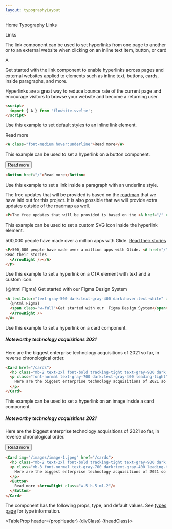 ```yaml
---
layout: typographyLayout
---
```


<script>
  import { Htwo, ExampleDiv, GitHubSource, CompoDescription, TableProp, TableDefaultRow} from '../../utils'
  import {  A, P, Button, Card, Heading, Breadcrumb, BreadcrumbItem } from '$lib'
  import { ArrowRight } from 'svelte-heros';

  import componentProps from '../../props/A.json'

  // Props table
  let items1 = componentProps.props
  let propHeader = ['Name', 'Type', 'Default']
  let divClass='w-full relative overflow-x-auto shadow-md sm:rounded-lg py-4'
  let theadClass ='text-xs text-gray-700 uppercase bg-gray-50 dark:bg-gray-700 dark:text-white'
  let Figma = `<svg aria-hidden="true" class="mr-3 w-5 h-5" viewBox="0 0 22 31" fill="none" xmlns="http://www.w3.org/2000/svg"><g clip-path="url(#clip0_4151_63004)"><path d="M5.50085 30.1242C8.53625 30.1242 10.9998 27.8749 10.9998 25.1035V20.0828H5.50085C2.46546 20.0828 0.00195312 22.332 0.00195312 25.1035C0.00195312 27.8749 2.46546 30.1242 5.50085 30.1242Z" fill="#0ACF83"/><path d="M0.00195312 15.062C0.00195312 12.2905 2.46546 10.0413 5.50085 10.0413H10.9998V20.0827H5.50085C2.46546 20.0827 0.00195312 17.8334 0.00195312 15.062Z" fill="#A259FF"/><path d="M0.00195312 5.02048C0.00195312 2.24904 2.46546 -0.000244141 5.50085 -0.000244141H10.9998V10.0412H5.50085C2.46546 10.0412 0.00195312 7.79193 0.00195312 5.02048Z" fill="#F24E1E"/><path d="M11 -0.000244141H16.4989C19.5343 -0.000244141 21.9978 2.24904 21.9978 5.02048C21.9978 7.79193 19.5343 10.0412 16.4989 10.0412H11V-0.000244141Z" fill="#FF7262"/><path d="M21.9978 15.062C21.9978 17.8334 19.5343 20.0827 16.4989 20.0827C13.4635 20.0827 11 17.8334 11 15.062C11 12.2905 13.4635 10.0413 16.4989 10.0413C19.5343 10.0413 21.9978 12.2905 21.9978 15.062Z" fill="#1ABCFE"/></g><defs><clipPath id="clip0_4151_63004"><rect width="22" height="30.1244" fill="white" transform="translate(0 -0.000244141)"/></clipPath></defs></svg>`
</script>

<Breadcrumb class="pb-8">
  <BreadcrumbItem href="/" home >Home</BreadcrumbItem>
  <BreadcrumbItem href="/typography/">Typography</BreadcrumbItem>
	<BreadcrumbItem>Links</BreadcrumbItem>
</Breadcrumb>

<Heading class="w-full mb-2" tag="h1" customSize="text-3xl">Links</Heading>

<CompoDescription>The link component can be used to set hyperlinks from one page to another or to an external website when clicking on an inline text item, button, or card</CompoDescription>

<ExampleDiv>
<GitHubSource href="buttongroups/A.svelte">A</GitHubSource>
</ExampleDiv>

Get started with the link component to enable hyperlinks across pages and external websites applied to elements such as inline text, buttons, cards, inside paragraphs, and more.

Hyperlinks are a great way to reduce bounce rate of the current page and encourage visitors to browse your website and become a returning user.

<Htwo label="Setup" />

```html
<script>
  import { A } from 'flowbite-svelte';
</script>
```

<Htwo label="Default link" />

Use this example to set default styles to an inline link element.

<ExampleDiv>
<A class="font-medium hover:underline">Read more</A>
</ExampleDiv>

```html
<A class="font-medium hover:underline">Read more</A>
```

<Htwo label="Button" />

This example can be used to set a hyperlink on a button component.

<ExampleDiv>
<Button href="/">Read more</Button>
</ExampleDiv>

```html
<Button href="/">Read more</Button>
```

<Htwo label="Pagagraph" />

Use this example to set a link inside a paragraph with an underline style.

<ExampleDiv>
<P>The free updates that will be provided is based on the <A href="/" class="underline hover:no-underline">roadmap</A> that we have laid out for this project. It is also possible that we will provide extra updates outside of the roadmap as well.</P>
</ExampleDiv>

```html
<P>The free updates that will be provided is based on the <A href="/" class="underline hover:no-underline">roadmap</A> that we have laid out for this project. It is also possible that we will provide extra updates outside of the roadmap as well.</P>
```

<Htwo label="Icon link" />

This example can be used to set a custom SVG icon inside the hyperlink element.

<ExampleDiv>
<P>500,000 people have made over a million apps with Glide. <A href="/" textColor="text-blue-600 dark:text-blue-500" aClass="inline-flex items-center font-medium  hover:underline">
Read their stories
  <ArrowRight /></A>
</P>
</ExampleDiv>

```html
<P>500,000 people have made over a million apps with Glide. <A href="/" textColor="text-blue-600 dark:text-blue-500" aClass="inline-flex items-center font-medium  hover:underline">
Read their stories
  <ArrowRight /></A>
</P>
```

<Htwo label="CTA link" />

Use this example to set a hyperlink on a CTA element with text and a custom icon.

<ExampleDiv>
<A textColor="text-gray-500 dark:text-gray-400 dark:hover:text-white" aClass="inline-flex justify-center items-center p-5 text-base font-medium bg-gray-50 rounded-lg hover:text-gray-900 hover:bg-gray-100 dark:bg-gray-800 dark:hover:bg-gray-700">
  {@html Figma}
  <span class="w-full">Get started with our  Figma Design System</span>
  <ArrowRight />
</A>
</ExampleDiv>

```html
<A textColor="text-gray-500 dark:text-gray-400 dark:hover:text-white" aClass="inline-flex justify-center items-center p-5 text-base font-medium bg-gray-50 rounded-lg hover:text-gray-900 hover:bg-gray-100 dark:bg-gray-800 dark:hover:bg-gray-700">
  {@html Figma}
  <span class="w-full">Get started with our  Figma Design System</span>
  <ArrowRight />
</A>
```

<Htwo label="Card link" />

Use this example to set a hyperlink on a card component.

<ExampleDiv>
<Card href="/cards">
  <h5 class="mb-2 text-2xl font-bold tracking-tight text-gray-900 dark:text-white">Noteworthy technology acquisitions 2021</h5>
  <p class="font-normal text-gray-700 dark:text-gray-400 leading-tight">
    Here are the biggest enterprise technology acquisitions of 2021 so far, in reverse chronological order.
  </p>
</Card>
</ExampleDiv>

```html
<Card href="/cards">
  <h5 class="mb-2 text-2xl font-bold tracking-tight text-gray-900 dark:text-white">Noteworthy technology acquisitions 2021</h5>
  <p class="font-normal text-gray-700 dark:text-gray-400 leading-tight">
    Here are the biggest enterprise technology acquisitions of 2021 so far, in reverse chronological order.
  </p>
</Card>
```

<Htwo label="Image link" />

This example can be used to set a hyperlink on an image inside a card component.

<ExampleDiv>
<Card img="/images/image-1.jpeg" href="/cards">
  <h5 class="mb-2 text-2xl font-bold tracking-tight text-gray-900 dark:text-white">Noteworthy technology acquisitions 2021</h5>
  <p class="mb-3 font-normal text-gray-700 dark:text-gray-400 leading-tight">
    Here are the biggest enterprise technology acquisitions of 2021 so far, in reverse chronological order.
  </p>
  <Button>
    Read more <ArrowRight class="w-5 h-5 ml-2"/>
  </Button>
</Card>
</ExampleDiv>

```html
<Card img="/images/image-1.jpeg" href="/cards">
  <h5 class="mb-2 text-2xl font-bold tracking-tight text-gray-900 dark:text-white">Noteworthy technology acquisitions 2021</h5>
  <p class="mb-3 font-normal text-gray-700 dark:text-gray-400 leading-tight">
    Here are the biggest enterprise technology acquisitions of 2021 so far, in reverse chronological order.
  </p>
  <Button>
    Read more <ArrowRight class="w-5 h-5 ml-2"/>
  </Button>
</Card>
```

<Htwo label="Props" />

The component has the following props, type, and default values. See <A href="/pages/types">types page</A> for type information.

<TableProp header={propHeader} {divClass} {theadClass}>
  <TableDefaultRow items={items1} rowState='hover' />
</TableProp>
